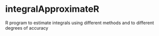 # integralApproximateR
R program to estimate integrals using different methods and to different degrees of accuracy
